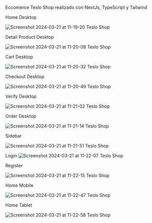Eccomerce Teslo Shop realizado con NextJs, TypeScript y Tailwind

Home Desktop

![Screenshot 2024-03-21 at 11-19-20 Teslo Shop](https://github.com/SebasPalmaSan/teslo-shop-next/assets/93328462/195d27e3-4511-44f5-a52c-69276d021cf0)


Detail Product Desktop

![Screenshot 2024-03-21 at 11-20-08 Teslo Shop](https://github.com/SebasPalmaSan/teslo-shop-next/assets/93328462/4096e67f-5a2e-405e-b99c-0665670e3acd)


Cart Desktop

![Screenshot 2024-03-21 at 11-20-32 Teslo Shop](https://github.com/SebasPalmaSan/teslo-shop-next/assets/93328462/18079b2b-319e-458f-9522-25a1fde87d91)



Checkout Desktop

![Screenshot 2024-03-21 at 11-20-49 Teslo Shop](https://github.com/SebasPalmaSan/teslo-shop-next/assets/93328462/50521d12-ae54-490f-914b-0b3a3fa21eeb)



Verify Desktop

![Screenshot 2024-03-21 at 11-21-02 Teslo Shop](https://github.com/SebasPalmaSan/teslo-shop-next/assets/93328462/e0a82293-bbf7-44d4-a797-87b85adcb3f6)


Order Desktop

![Screenshot 2024-03-21 at 11-21-14 Teslo Shop](https://github.com/SebasPalmaSan/teslo-shop-next/assets/93328462/90ce295a-3ed9-4fa8-966e-a435e2f81b22)


Sidebar

![Screenshot 2024-03-21 at 11-21-51 Teslo Shop](https://github.com/SebasPalmaSan/teslo-shop-next/assets/93328462/0f80882d-6f87-4633-9043-58865d44e1bd)


Login
![Screenshot 2024-03-21 at 11-22-07 Teslo Shop](https://github.com/SebasPalmaSan/teslo-shop-next/assets/93328462/65df9731-ef6b-4f4f-bc12-e79126be17ef)


Register

![Screenshot 2024-03-21 at 11-22-15 Teslo Shop](https://github.com/SebasPalmaSan/teslo-shop-next/assets/93328462/d3ceef78-513a-4d86-b53b-4fd9499ce052)


Home Mobile

![Screenshot 2024-03-21 at 11-22-47 Teslo Shop](https://github.com/SebasPalmaSan/teslo-shop-next/assets/93328462/7a161724-c4e6-4c43-af71-8f332de4f787)


Home Tablet

![Screenshot 2024-03-21 at 11-22-58 Teslo Shop](https://github.com/SebasPalmaSan/teslo-shop-next/assets/93328462/a43a1925-7e4c-4ea5-971a-e357963fcb92)
